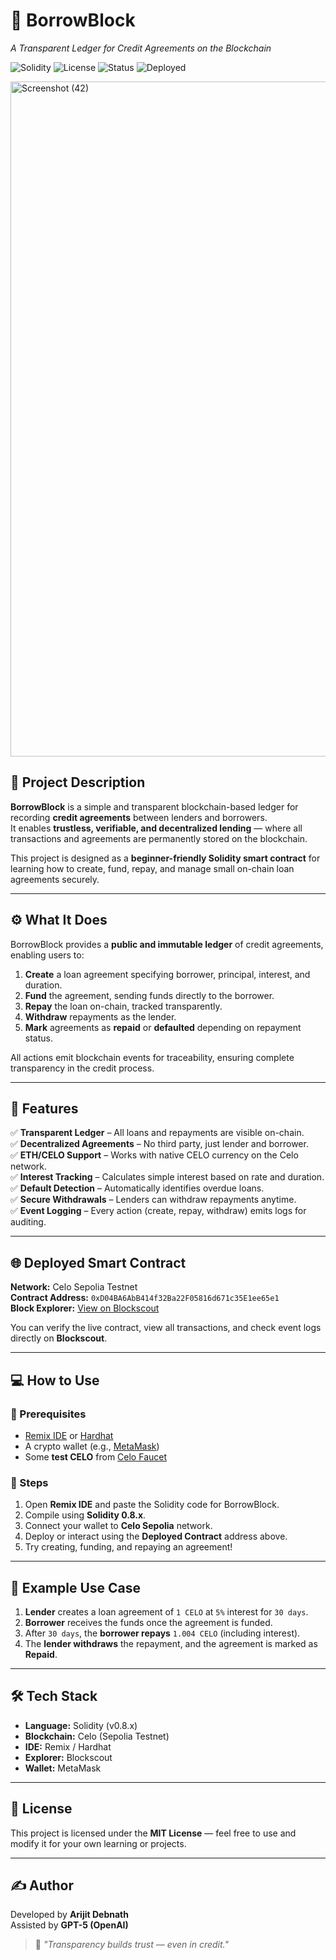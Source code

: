 # 💠 BorrowBlock  
*A Transparent Ledger for Credit Agreements on the Blockchain*

![Solidity](https://img.shields.io/badge/Solidity-0.8.x-blue?logo=ethereum)
![License](https://img.shields.io/badge/License-MIT-green)
![Status](https://img.shields.io/badge/Network-Celo%20Sepolia-yellow)
![Deployed](https://img.shields.io/badge/Deployed-Yes-success)

<img width="1920" height="1080" alt="Screenshot (42)" src="https://github.com/user-attachments/assets/851ce57d-4a8b-4c2b-bdc1-97116b3c559b" />


## 🧩 Project Description  

**BorrowBlock** is a simple and transparent blockchain-based ledger for recording **credit agreements** between lenders and borrowers.  
It enables **trustless, verifiable, and decentralized lending** — where all transactions and agreements are permanently stored on the blockchain.  

This project is designed as a **beginner-friendly Solidity smart contract** for learning how to create, fund, repay, and manage small on-chain loan agreements securely.

---

## ⚙️ What It Does  

BorrowBlock provides a **public and immutable ledger** of credit agreements, enabling users to:  

1. **Create** a loan agreement specifying borrower, principal, interest, and duration.  
2. **Fund** the agreement, sending funds directly to the borrower.  
3. **Repay** the loan on-chain, tracked transparently.  
4. **Withdraw** repayments as the lender.  
5. **Mark** agreements as **repaid** or **defaulted** depending on repayment status.  

All actions emit blockchain events for traceability, ensuring complete transparency in the credit process.  

---

## 🌟 Features  

✅ **Transparent Ledger** – All loans and repayments are visible on-chain.  
✅ **Decentralized Agreements** – No third party, just lender and borrower.  
✅ **ETH/CELO Support** – Works with native CELO currency on the Celo network.  
✅ **Interest Tracking** – Calculates simple interest based on rate and duration.  
✅ **Default Detection** – Automatically identifies overdue loans.  
✅ **Secure Withdrawals** – Lenders can withdraw repayments anytime.  
✅ **Event Logging** – Every action (create, repay, withdraw) emits logs for auditing.  

---

## 🌐 Deployed Smart Contract  

**Network:** Celo Sepolia Testnet  
**Contract Address:** `0xD04BA6AbB414f32Ba22F05816d671c35E1ee65e1`  
**Block Explorer:** [View on Blockscout](https://celo-sepolia.blockscout.com/address/0xD04BA6AbB414f32Ba22F05816d671c35E1ee65e1)  

You can verify the live contract, view all transactions, and check event logs directly on **Blockscout**.

---

## 💻 How to Use  

### 🧠 Prerequisites  
- [Remix IDE](https://remix.ethereum.org) or [Hardhat](https://hardhat.org)  
- A crypto wallet (e.g., [MetaMask](https://metamask.io))  
- Some **test CELO** from [Celo Faucet](https://faucet.celo.org)  

### 🚀 Steps  
1. Open **Remix IDE** and paste the Solidity code for BorrowBlock.  
2. Compile using **Solidity 0.8.x**.  
3. Connect your wallet to **Celo Sepolia** network.  
4. Deploy or interact using the **Deployed Contract** address above.  
5. Try creating, funding, and repaying an agreement!  

---

## 🧮 Example Use Case  

1. **Lender** creates a loan agreement of `1 CELO` at `5%` interest for `30 days`.  
2. **Borrower** receives the funds once the agreement is funded.  
3. After `30 days`, the **borrower repays** `1.004 CELO` (including interest).  
4. The **lender withdraws** the repayment, and the agreement is marked as **Repaid**.  

---

## 🛠️ Tech Stack  

- **Language:** Solidity (v0.8.x)  
- **Blockchain:** Celo (Sepolia Testnet)  
- **IDE:** Remix / Hardhat  
- **Explorer:** Blockscout  
- **Wallet:** MetaMask  

---

## 📜 License  

This project is licensed under the **MIT License** — feel free to use and modify it for your own learning or projects.

---

## ✍️ Author  

Developed by **Arijit Debnath**  
Assisted by **GPT-5 (OpenAI)**  

> 💬 *"Transparency builds trust — even in credit."*

